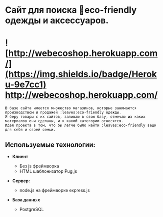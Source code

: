 # Сайт для поиска :leaves:eco-friendly одежды и аксессуаров.
# ![http://webecoshop.herokuapp.com/](https://img.shields.io/badge/Heroku-9e7cc1) http://webecoshop.herokuapp.com/

    В базе сайта имеется множество магазинов, которые занимаются производством и продажей :leaves:eco-friendly одежды.
    Я беру товары с их сайтов, заливаю в свою базу, отмечаю из каких материалов они сделаны, и к какой категории относятся.
    Идея проекта в том, что бы легче было найти :leaves:eco-friendly вещи для себя и своей семьи.

## Используемые технологии:
- __Клиент__
  - Без js фреймворка
  - HTML шаблонизатор Pug.js

- __Сервер:__ 
  - node.js на фреймворке express.js

- __База данных__
  - PostgreSQL
